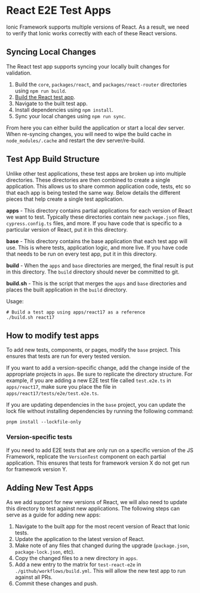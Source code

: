 # React E2E Test Apps

Ionic Framework supports multiple versions of React. As a result, we need to verify that Ionic works correctly with each of these React versions.

## Syncing Local Changes

The React test app supports syncing your locally built changes for validation.

1. Build the `core`, `packages/react`, and `packages/react-router` directories using `npm run build`.
2. [Build the React test app](#test-app-build-structure).
3. Navigate to the built test app.
4. Install dependencies using `npm install`.
5. Sync your local changes using `npm run sync`.

From here you can either build the application or start a local dev server. When re-syncing changes, you will need to wipe the build cache in `node_modules/.cache` and restart the dev server/re-build.

## Test App Build Structure

Unlike other test applications, these test apps are broken up into multiple directories. These directories are then combined to create a single application. This allows us to share common application code, tests, etc so that each app is being tested the same way. Below details the different pieces that help create a single test application.

**apps** - This directory contains partial applications for each version of React we want to test. Typically these directories contain new `package.json` files, `cypress.config.ts` files, and more. If you have code that is specific to a particular version of React, put it in this directory.

**base** - This directory contains the base application that each test app will use. This is where tests, application logic, and more live. If you have code that needs to be run on every test app, put it in this directory.

**build** - When the `apps` and `base` directories are merged, the final result is put in this directory. The `build` directory should never be committed to git.

**build.sh** - This is the script that merges the `apps` and `base` directories and places the built application in the `build` directory.

Usage:

```shell
# Build a test app using apps/react17 as a reference
./build.sh react17
```

## How to modify test apps

To add new tests, components, or pages, modify the `base` project. This ensures that tests are run for every tested version.

If you want to add a version-specific change, add the change inside of the appropriate projects in `apps`. Be sure to replicate the directory structure. For example, if you are adding a new E2E test file called `test.e2e.ts` in `apps/react17`, make sure you place the file in `apps/react17/tests/e2e/test.e2e.ts`.

If you are updating dependencies in the `base` project, you can update the lock file without installing dependencies by running the following command:

```
pnpm install --lockfile-only
```

### Version-specific tests

If you need to add E2E tests that are only run on a specific version of the JS Framework, replicate the `VersionTest` component on each partial application. This ensures that tests for framework version X do not get run for framework version Y.

## Adding New Test Apps

As we add support for new versions of React, we will also need to update this directory to test against new applications. The following steps can serve as a guide for adding new apps:

1. Navigate to the built app for the most recent version of React that Ionic tests.
2. Update the application to the latest version of React.
3. Make note of any files that changed during the upgrade (`package.json`, `package-lock.json`, etc).
4. Copy the changed files to a new directory in `apps`.
5. Add a new entry to the matrix for `test-react-e2e` in `./github/workflows/build.yml`. This will allow the new test app to run against all PRs.
6. Commit these changes and push.
